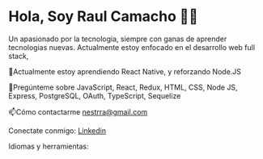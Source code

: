 # Hola, Soy Raul Camacho 🧑‍💻

Un apasionado por la tecnologia, siempre con ganas de aprender tecnologias nuevas. Actualmente estoy enfocado en el desarrollo web full stack,






🌱Actualmente estoy aprendiendo React Native, y reforzando Node.JS

💬Pregúnteme sobre JavaScript, React, Redux, HTML, CSS, Node JS, Express, PostgreSQL, OAuth, TypeScript, Sequelize

📫Cómo contactarme nestrra@gmail.com



Conectate conmigo:
[Linkedin](https://www.linkedin.com/in/nestor-raul-camacho/) 

Idiomas y herramientas:




